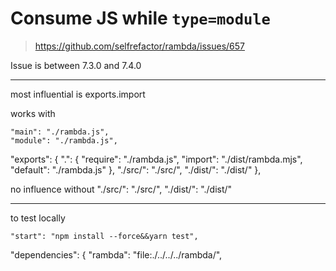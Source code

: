 # Consume JS while `type=module`

> https://github.com/selfrefactor/rambda/issues/657

Issue is between 7.3.0 and 7.4.0

---
most influential is exports.import

works with 

	"main": "./rambda.js",
	"module": "./rambda.js",
  "exports": {
    ".": {
			"require": "./rambda.js",
			"import": "./dist/rambda.mjs",
			"default": "./rambda.js"
    },
    "./src/": "./src/",
    "./dist/": "./dist/"
  },


no influence without
    "./src/": "./src/",
    "./dist/": "./dist/"

---

to test locally

    "start": "npm install --force&&yarn test",
  "dependencies": {
    "rambda": "file:./../../../rambda/",